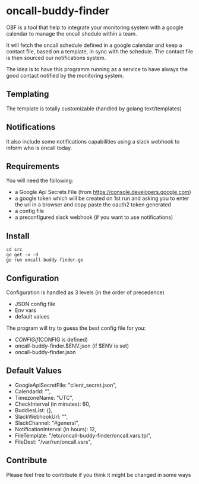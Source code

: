 # oncall-buddy-finder

OBF is a tool that help to integrate your monitoring system with a google calendar to manage the oncall shedule within a team.

It will fetch the oncall schedule defined in a google calendar and keep a contact file, based on a template, in sync with the schedule. The contact file is then sourced our notifications system.

The idea is to have this programm running as a service to have always the good contact notified by the monitoring system.

## Templating

The template is totally customizable (handled by golang text/templates)

## Notifications

It also include some notifications capabilities using a slack webhook to inform who is oncall today.

## Requirements

You will need the following:
* a Google Api Secrets File (from https://console.developers.google.com)
* a google token which will be created on 1st run and asking you to enter the url in a browser and copy paste the oauth2 token generated
* a config file
* a preconfigured slack webhook (if you want to use notifications)

## Install

```shell
cd src
go get -v -d
go run oncall-buddy-finder.go
```

## Configuration

Configuration is handled as 3 levels (in the order of precedence)
* JSON config file
* Env vars
* default values

The program will try to guess the best config file for you:
* $CONFIG if ($CONFIG is defined)
* oncall-buddy-finder.$ENV.json (if $ENV is set)
* oncall-buddy-finder.json

## Default Values

* GoogleApiSecretFile: "client_secret.json",
* CalendarId: "",
* TimezoneName: "UTC",
* CheckInterval (in minutes): 60,
* BuddiesList: {},
* SlackWebhookUrl: "",
* SlackChannel: "#general",
* NotificationInterval (in hours): 12,
* FileTemplate: "/etc/oncall-buddy-finder/oncall.vars.tpl",
* FileDest: "/var/run/oncall.vars",


## Contribute

Please feel free to contribute if you think it might be changed in some ways
